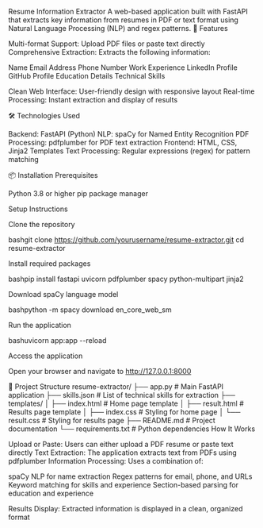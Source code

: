 Resume Information Extractor
A web-based application built with FastAPI that extracts key information from resumes in PDF or text format using Natural Language Processing (NLP) and regex patterns.
🚀 Features

Multi-format Support: Upload PDF files or paste text directly
Comprehensive Extraction: Extracts the following information:

 Name
 Email Address
 Phone Number
 Work Experience
 LinkedIn Profile
 GitHub Profile
 Education Details
 Technical Skills


Clean Web Interface: User-friendly design with responsive layout
Real-time Processing: Instant extraction and display of results

🛠️ Technologies Used

Backend: FastAPI (Python)
NLP: spaCy for Named Entity Recognition
PDF Processing: pdfplumber for PDF text extraction
Frontend: HTML, CSS, Jinja2 Templates
Text Processing: Regular expressions (regex) for pattern matching

📦 Installation
Prerequisites

Python 3.8 or higher
pip package manager

Setup Instructions

Clone the repository

bashgit clone https://github.com/yourusername/resume-extractor.git
cd resume-extractor

Install required packages

bashpip install fastapi uvicorn pdfplumber spacy python-multipart jinja2

Download spaCy language model

bashpython -m spacy download en_core_web_sm

Run the application

bashuvicorn app:app --reload

Access the application

Open your browser and navigate to http://127.0.0.1:8000



📁 Project Structure
resume-extractor/
├── app.py                 # Main FastAPI application
├── skills.json           # List of technical skills for extraction
├── templates/
│   ├── index.html        # Home page template
│   ├── result.html       # Results page template
│   ├── index.css         # Styling for home page
│   └── result.css        # Styling for results page
├── README.md             # Project documentation
└── requirements.txt      # Python dependencies
How It Works

Upload or Paste: Users can either upload a PDF resume or paste text directly
Text Extraction: The application extracts text from PDFs using pdfplumber
Information Processing: Uses a combination of:

spaCy NLP for name extraction
Regex patterns for email, phone, and URLs
Keyword matching for skills and experience
Section-based parsing for education and experience


Results Display: Extracted information is displayed in a clean, organized format
